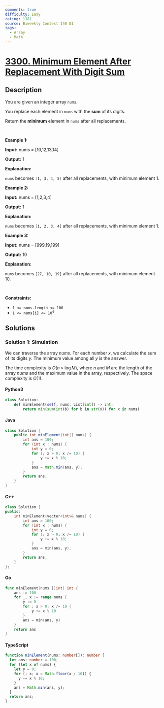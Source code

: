 ```yaml
---
comments: true
difficulty: Easy
rating: 1181
source: Biweekly Contest 140 Q1
tags:
  - Array
  - Math
---
```


<!-- problem:start -->

# [3300. Minimum Element After Replacement With Digit Sum](https://leetcode.com/problems/minimum-element-after-replacement-with-digit-sum)


## Description

<!-- description:start -->

<p>You are given an integer array <code>nums</code>.</p>

<p>You replace each element in <code>nums</code> with the <strong>sum</strong> of its digits.</p>

<p>Return the <strong>minimum</strong> element in <code>nums</code> after all replacements.</p>

<p>&nbsp;</p>
<p><strong class="example">Example 1:</strong></p>

<div class="example-block">
<p><strong>Input:</strong> <span class="example-io">nums = [10,12,13,14]</span></p>

<p><strong>Output:</strong> <span class="example-io">1</span></p>

<p><strong>Explanation:</strong></p>

<p><code>nums</code> becomes <code>[1, 3, 4, 5]</code> after all replacements, with minimum element 1.</p>
</div>

<p><strong class="example">Example 2:</strong></p>

<div class="example-block">
<p><strong>Input:</strong> <span class="example-io">nums = [1,2,3,4]</span></p>

<p><strong>Output:</strong> <span class="example-io">1</span></p>

<p><strong>Explanation:</strong></p>

<p><code>nums</code> becomes <code>[1, 2, 3, 4]</code> after all replacements, with minimum element 1.</p>
</div>

<p><strong class="example">Example 3:</strong></p>

<div class="example-block">
<p><strong>Input:</strong> <span class="example-io">nums = [999,19,199]</span></p>

<p><strong>Output:</strong> <span class="example-io">10</span></p>

<p><strong>Explanation:</strong></p>

<p><code>nums</code> becomes <code>[27, 10, 19]</code> after all replacements, with minimum element 10.</p>
</div>

<p>&nbsp;</p>
<p><strong>Constraints:</strong></p>

<ul>
	<li><code>1 &lt;= nums.length &lt;= 100</code></li>
	<li><code>1 &lt;= nums[i] &lt;= 10<sup>4</sup></code></li>
</ul>

<!-- description:end -->

## Solutions

<!-- solution:start -->

### Solution 1: Simulation

We can traverse the array $\textit{nums}$. For each number $x$, we calculate the sum of its digits $y$. The minimum value among all $y$ is the answer.

The time complexity is $O(n \times \log M)$, where $n$ and $M$ are the length of the array $\textit{nums}$ and the maximum value in the array, respectively. The space complexity is $O(1)$.

<!-- tabs:start -->

#### Python3

```python
class Solution:
    def minElement(self, nums: List[int]) -> int:
        return min(sum(int(b) for b in str(x)) for x in nums)
```

#### Java

```java
class Solution {
    public int minElement(int[] nums) {
        int ans = 100;
        for (int x : nums) {
            int y = 0;
            for (; x > 0; x /= 10) {
                y += x % 10;
            }
            ans = Math.min(ans, y);
        }
        return ans;
    }
}
```

#### C++

```cpp
class Solution {
public:
    int minElement(vector<int>& nums) {
        int ans = 100;
        for (int x : nums) {
            int y = 0;
            for (; x > 0; x /= 10) {
                y += x % 10;
            }
            ans = min(ans, y);
        }
        return ans;
    }
};
```

#### Go

```go
func minElement(nums []int) int {
	ans := 100
	for _, x := range nums {
		y := 0
		for ; x > 0; x /= 10 {
			y += x % 10
		}
		ans = min(ans, y)
	}
	return ans
}
```

#### TypeScript

```ts
function minElement(nums: number[]): number {
  let ans: number = 100;
  for (let x of nums) {
    let y = 0;
    for (; x; x = Math.floor(x / 10)) {
      y += x % 10;
    }
    ans = Math.min(ans, y);
  }
  return ans;
}
```

<!-- tabs:end -->

<!-- solution:end -->

<!-- problem:end -->
